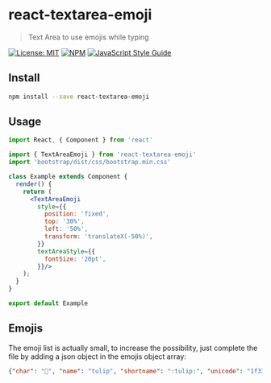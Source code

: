 # react-textarea-emoji

> Text Area to use emojis while typing

[![License: MIT](https://img.shields.io/badge/License-MIT-blue.svg)](https://opensource.org/licenses/mit) [![NPM](https://img.shields.io/npm/v/react-textarea-emoji.svg)](https://www.npmjs.com/package/react-textarea-emoji) [![JavaScript Style Guide](https://img.shields.io/badge/code_style-standard-brightgreen.svg)](https://standardjs.com)

## Install

```bash
npm install --save react-textarea-emoji
```

## Usage

```jsx
import React, { Component } from 'react'

import { TextAreaEmoji } from 'react-textarea-emoji'
import 'bootstrap/dist/css/bootstrap.min.css'

class Example extends Component {
  render() {
    return (
      <TextAreaEmoji
        style={{
          position: 'fixed',
          top: '30%',
          left: '50%',
          transform: 'translateX(-50%)',
        }}
        textAreaStyle={{
          fontSize: '20pt',
        }}/>
    );
  }
}

export default Example
```

## Emojis
The emoji list is actually small, to increase the possibility, just complete the file by adding a json object in the emojis object array:
```json
{"char": "🌷", "name": "tulip", "shortname": ":tulip:", "unicode": "1f337"}
```
